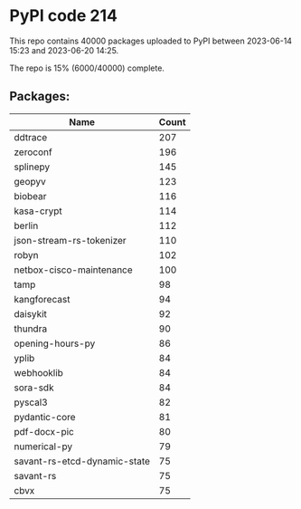 # PyPI code 214

This repo contains 40000 packages uploaded to PyPI between 
2023-06-14 15:23 and 2023-06-20 14:25.

The repo is 15% (6000/40000) complete.

## Packages:

| Name  | Count |
| ----- | ----- |
| ddtrace | 207 |
| zeroconf | 196 |
| splinepy | 145 |
| geopyv | 123 |
| biobear | 116 |
| kasa-crypt | 114 |
| berlin | 112 |
| json-stream-rs-tokenizer | 110 |
| robyn | 102 |
| netbox-cisco-maintenance | 100 |
| tamp | 98 |
| kangforecast | 94 |
| daisykit | 92 |
| thundra | 90 |
| opening-hours-py | 86 |
| yplib | 84 |
| webhooklib | 84 |
| sora-sdk | 84 |
| pyscal3 | 82 |
| pydantic-core | 81 |
| pdf-docx-pic | 80 |
| numerical-py | 79 |
| savant-rs-etcd-dynamic-state | 75 |
| savant-rs | 75 |
| cbvx | 75 |


